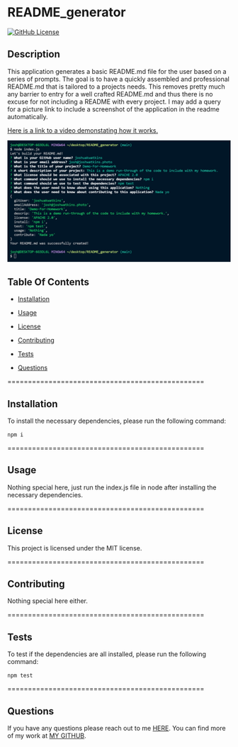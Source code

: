 # README_generator
[![GitHub License](https://img.shields.io/badge/license-MIT-blue.svg)](https://opensource.org/licenses/MIT)

## Description

This application generates a basic README.md file for the user based on a series of prompts. The goal is to have a quickly assembled and professional README.md that is tailored to a projects needs. This removes pretty much any barrier to entry for a well crafted README.md and thus there is no excuse for not including a README with every project. I may add a query for a picture link to include a screenshot of the application in the readme automatically.

[Here is a link to a video demonstating how it works.](./Video/README_generator.mp4)

[![Terminal Screenshot](./IMG/terminal-screenshot.png)](./Video/README_generator.mp4)

  ## Table Of Contents

* [Installation](#installation)

* [Usage](#usage)

* [License](#license)

* [Contributing](#contributing)

* [Tests](#tests)

* [Questions](#questions)

================================================

## Installation

To install the necessary dependencies, please run the following command:

```
npm i
```

================================================

## Usage

Nothing special here, just run the index.js file in node after installing the necessary dependencies.

================================================

## License

This project is licensed under the MIT license.

================================================

## Contributing

Nothing special here either.

================================================

## Tests

To test if the dependencies are all installed, please run the following command:

```
npm test
```

================================================

## Questions

If you have any questions please reach out to me [HERE](mailto:josh@joshwatkins.photo). You can find more of my work at [MY GITHUB](https://www.github.com/joshuakwatkins/).


